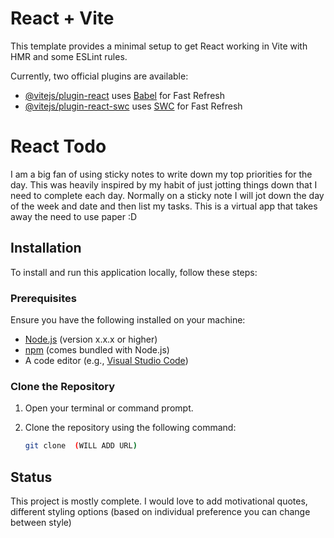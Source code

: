 # React + Vite

This template provides a minimal setup to get React working in Vite with HMR and some ESLint rules.

Currently, two official plugins are available:

- [@vitejs/plugin-react](https://github.com/vitejs/vite-plugin-react/blob/main/packages/plugin-react/README.md) uses [Babel](https://babeljs.io/) for Fast Refresh
- [@vitejs/plugin-react-swc](https://github.com/vitejs/vite-plugin-react-swc) uses [SWC](https://swc.rs/) for Fast Refresh

# React Todo
I am a big fan of using sticky notes to write down my top priorities for the day. 
This was heavily inspired by my habit of just jotting things down that I need to complete each day. Normally on a sticky note I will jot down the day of the week and date and then list my tasks. This is a virtual app that takes away the need to use paper :D


## Installation

To install and run this application locally, follow these steps:

### Prerequisites

Ensure you have the following installed on your machine:

- [Node.js](https://nodejs.org/) (version x.x.x or higher)
- [npm](https://www.npmjs.com/) (comes bundled with Node.js)
- A code editor (e.g., [Visual Studio Code](https://code.visualstudio.com/))

### Clone the Repository

1. Open your terminal or command prompt.
2. Clone the repository using the following command:

   ```bash
   git clone  (WILL ADD URL)


## Status 
This project is mostly complete. I would love to add motivational quotes, different styling options (based on individual preference you can change between style)